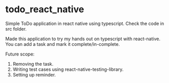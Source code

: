 # todo_react_native
Simple ToDo application in react native using typescript.
Check the code in src folder.

Made this application to try my hands out on typescript with react-native. You can add a task and mark it complete/in-complete.

Future scope: 
1) Removing the task.
2) Writing test cases using react-native-testing-library.
3) Setting up reminder.
